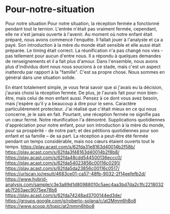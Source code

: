 # Pour-notre-situation
Pour notre situation
Pour notre situation, la réception fermée a fonctionné pendant tout le ternion. L'entrée n'était pas vraiment fermée, cependant, elle ne s'est jamais ouverte à l'avenir. Au moment où notre enfant était préparé, nous avons commencé l'enquête. Il fallait jouer à l'analyste et ça a payé. Son introduction à la mère du monde était sensible et elle aussi était préparée. Le timing était correct. La réunification n'a pas changé nos vies - pas tellement pour aucun d'entre nous. Il a répondu à quelques demandes de renseignements et il a fait plus d'amour. Dans l'ensemble, nous avons plus d'individus dont nous nous soucions à ce stade, mais c'est un aspect inattendu par rapport à la "famille". C'est sa propre chose. Nous sommes en général dans une situation solide.

En étant totalement simple, je vous ferai savoir que si j'avais eu la décision, j'aurais choisi la réception fermée. De plus, je l'aurais fait pour mon bien-être, mais celui de mon enfant aussi. Pensez à ce dont vous avez besoin, mais j'espère qu'il y a beaucoup à dire pour le sens. Caractère particulièrement protecteur. J'ai réalisé que c'était mieux en ce qui nous concerne, je le sais en fait. Pourtant, une réception fermée ne signifie pas un cœur fermé. Notre réunification l'a démontré. Supplications quotidiennes d'appréciation pour notre enfant, pour son introduction à la mère du monde, pour sa prospérité - de notre part; et des pétitions quotidiennes pour son enfant et sa famille – de sa part. La réception a peut-être été fermée pendant un temps considérable, mais nos cœurs étaient ouverts tout le temps.
https://play.acast.com/s/62fda31e8163d40014b2f58b/
https://play.acast.com/s/62fda3f48163d40014b2f8b8/
https://play.acast.com/s/62fda48cdd544500136eccc0/
https://play.acast.com/s/62fda54023856c00116c0291/
https://play.acast.com/s/62fda5da23856c00116c0517/
https://urlscan.io/result/4683ce01-ca57-48fb-9032-2f14eefefb2d/
https://www.hybrid-analysis.com/sample/c3e3a89d1d80988010c5aec4aa3bd7da2c1fc2218032ab7f263aec9075ee78b8
https://play.acast.com/s/62fda74248ad3700144ed3de/
https://groups.google.com/g/roberto-solana/c/at2Mmm6hBo8
https://www.scoop.it/topic/at2mmm6hbo8

